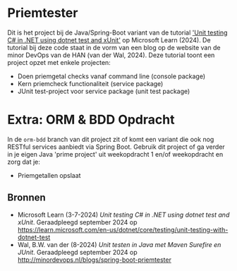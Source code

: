 # Priemtester

Dit is het project bij de Java/Spring-Boot variant van de tutorial ['Unit testing C# in .NET using dotnet test and xUnit'](<https://learn.microsoft.com/en-us/dotnet/core/testing/unit-testing-with-dotnet-test>) op Microsoft Learn (2024). De tutorial bij deze code staat in de vorm van een blog op de website van de minor DevOps van de HAN (van der Wal, 2024). Deze tutorial toont een project opzet met enkele projecten:

- Doen priemgetal checks vanaf command line (console package)
- Kern priemcheck functionaliteit (service package)
- JUnit test-project voor service package (unit test package)

# Extra: ORM & BDD Opdracht

In de `orm-bdd` branch van dit project zit of komt een variant die ook nog RESTful services aanbiedt via Spring Boot. Gebruik dit project of ga verder in je eigen Java 'prime project' uit weekopdracht 1 en/of weekopdracht en zorg dat je:

- Priemgetallen opslaat

## Bronnen

- Microsoft Learn (3-7-2024) *Unit testing C# in .NET using dotnet test and xUnit*. Geraadpleegd september 2024 op <https://learn.microsoft.com/en-us/dotnet/core/testing/unit-testing-with-dotnet-test>
- Wal, B.W. van der (8-2024) *Unit testen in Java met Maven Surefire en JUnit*. Geraadpleegd september 2024 op <http://minordevops.nl/blogs/spring-boot-priemtester>
